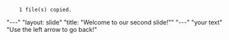         1 file(s) copied.
"---" 
"layout: slide" 
"title: "Welcome to our second slide!"" 
"---" 
"your text" 
"Use the left arrow to go back!" 
